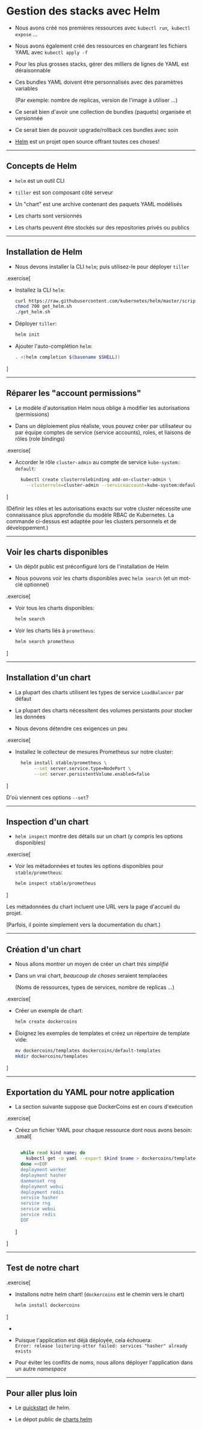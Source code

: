 # Gestion des stacks avec Helm

- Nous avons créé nos premières ressources avec `kubectl run`,` kubectl expose` ...

- Nous avons également créé des ressources en chargeant les fichiers YAML avec `kubectl apply -f`

- Pour les plus grosses stacks, gérer des milliers de lignes de YAML est déraisonnable

- Ces bundles YAML doivent être personnalisés avec des paramètres variables

  (Par exemple: nombre de replicas, version de l'image à utiliser ...)

- Ce serait bien d'avoir une collection de bundles (paquets) organisée et versionnée

- Ce serait bien de pouvoir upgrade/rollback ces bundles avec soin

- [Helm](https://helm.sh/) est un projet open source offrant toutes ces choses!

---

## Concepts de Helm

- `helm` est un outil CLI

- `tiller` est son composant côté serveur

- Un "chart" est une archive contenant des paquets YAML modélisés

- Les charts sont versionnés

- Les charts peuvent être stockés sur des repositories privés ou publics

---

## Installation de Helm

- Nous devons installer la CLI `helm`; puis utilisez-le pour déployer  `tiller`

.exercise[

- Installez la CLI `helm`:
  ```bash
  curl https://raw.githubusercontent.com/kubernetes/helm/master/scripts/get > get_helm.sh
  chmod 700 get_helm.sh
  ./get_helm.sh
  ```

- Déployer `tiller`:
  ```bash
  helm init
  ```

- Ajouter l'auto-complétion `helm`:
  ```bash
  . <(helm completion $(basename $SHELL))
  ```

]

---

## Réparer les "account permissions"

- Le modèle d'autorisation Helm nous oblige à modifier les autorisations (permissions)

- Dans un déploiement plus réaliste, vous pouvez créer par utilisateur ou par équipe
  comptes de service (service accounts), roles, et liaisons de rôles (role bindings)

.exercise[

- Accorder le rôle `cluster-admin` au compte de service `kube-system: default`:
  ```bash
    kubectl create clusterrolebinding add-on-cluster-admin \
      --clusterrole=cluster-admin --serviceaccount=kube-system:default
  ```

]

(Définir les rôles et les autorisations exacts sur votre cluster nécessite
une connaissance plus approfondie du modèle RBAC de Kubernetes. La commande ci-dessus est
adaptée pour les clusters personnels et de développement.)

---

## Voir les charts disponibles

- Un dépôt public est préconfiguré lors de l'installation de Helm

- Nous pouvons voir les charts disponibles avec `helm search` (et un mot-clé optionnel)

.exercise[

- Voir tous les charts disponibles:
  ```bash
  helm search
  ```

- Voir les charts liés à `prometheus`:
  ```bash
  helm search prometheus
  ```

]

---

## Installation d'un chart

- La plupart des charts utilisent les types de service `LoadBalancer` par défaut

- La plupart des charts nécessitent des volumes persistants pour stocker les données

- Nous devons détendre ces exigences un peu

.exercise[

- Installez le collecteur de mesures Prometheus sur notre cluster:
  ```bash
    helm install stable/prometheus \
         --set server.service.type=NodePort \
         --set server.persistentVolume.enabled=false
  ```

]

D'où viennent ces options `--set`?

---

## Inspection d'un chart

- `helm inspect` montre des détails sur un chart (y compris les options disponibles)

.exercise[

- Voir les métadonnées et toutes les options disponibles pour `stable/prometheus`:
  ```bash
  helm inspect stable/prometheus
  ```

]

Les métadonnées du chart incluent une URL vers la page d'accueil du projet.

(Parfois, il pointe simplement vers la documentation du chart.)

---

## Création d'un chart

- Nous allons montrer un moyen de créer un chart *très simplifié*

- Dans un vrai chart, *beaucoup de choses* seraient templacées

  (Noms de ressources, types de services, nombre de replicas ...)

.exercise[

- Créer un exemple de chart:
  ```bash
  helm create dockercoins
  ```

- Éloignez les exemples de templates et créez un répertoire de template vide:
  ```bash
  mv dockercoins/templates dockercoins/default-templates
  mkdir dockercoins/templates
  ```

]

---

## Exportation du YAML pour notre application

- La section suivante suppose que DockerCoins est en cours d'exécution

.exercise[

- Créez un fichier YAML pour chaque ressource dont nous avons besoin:
  .small[
  ```bash

    while read kind name; do
      kubectl get -o yaml --export $kind $name > dockercoins/templates/$name-$kind.yaml
    done <<EOF
    deployment worker
    deployment hasher
    daemonset rng
    deployment webui
    deployment redis
    service hasher
    service rng
    service webui
    service redis
    EOF
  ```
  ]

]

---

## Test de notre chart

.exercise[

- Installons notre helm chart! (`dockercoins` est le chemin vers le chart)
  ```bash
  helm install dockercoins
  ```
]

-

- Puisque l'application est déjà déployée, cela échouera: <br>
`Error: release loitering-otter failed: services "hasher" already exists`

- Pour éviter les conflits de noms, nous allons déployer l'application dans un autre *namespace*


---

## Pour aller plus loin

- Le [quickstart](https://docs.helm.sh/using_helm/#quickstart) de helm.

- Le dépot public de [charts helm](https://hub.kubeapps.com/)
